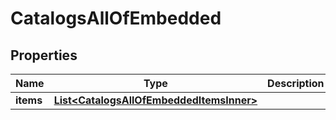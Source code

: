 

# CatalogsAllOfEmbedded


## Properties

| Name | Type | Description | Notes |
|------------ | ------------- | ------------- | -------------|
|**items** | [**List&lt;CatalogsAllOfEmbeddedItemsInner&gt;**](CatalogsAllOfEmbeddedItemsInner.md) |  |  [optional] |



